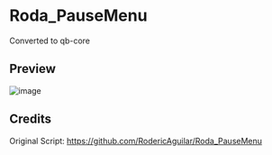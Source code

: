 # Roda_PauseMenu

Converted to qb-core

## Preview

![image](https://user-images.githubusercontent.com/104288623/179425059-3965ff14-d9ba-42d6-ac8d-2f1566249cda.png)


## Credits

Original Script: https://github.com/RodericAguilar/Roda_PauseMenu
